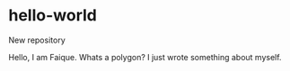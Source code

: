 # hello-world
New repository

Hello,
I am Faique.
Whats a polygon?
I just wrote something about myself.

